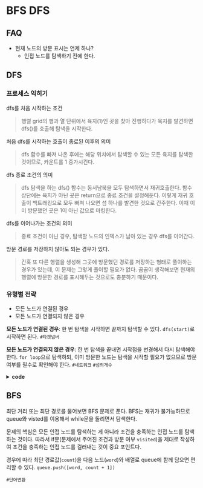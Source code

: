 # BFS DFS

## FAQ

- 현재 노드의 방문 표시는 언제 하나?
  - 인접 노드를 탐색하기 전에 한다.

## DFS

### 프로세스 익히기

dfs를 처음 시작하는 조건

> 행렬 grid의 행과 열 단위에서 육지(1)인 곳을 찾아 진행하다가 육지를 발견하면 dfs()를 호출해 탐색을 시작한다.

처음 dfs를 시작하는 호출이 종료된 이후의 의미

> dfs 함수를 빠져 나온 후에는 해당 위치에서 탐색할 수 있는 모든 육지를 탐색한 것이므로, 카운트를 1 증가시킨다.

dfs 종료 조건의 의미

> dfs 탐색을 하는 dfs() 함수는 동서남북을 모두 탐색하면서 재귀호출한다. 함수 상단에는 육지가 아닌 곳은 return으로 종료 조건을 설정해둔다. 이렇게 재귀 호출이 백트래킹으로 모두 빠져 나오면 섬 하나를 발견한 것으로 간주한다. 이때 이미 방문했던 곳은 1이 아닌 값으로 마킹한다.

dfs를 이어나가는 조건의 의미

> 종료 조건이 아닌 경우, 탐색할 노드의 인덱스가 남아 있는 경우 dfs를 이어간다.

방문 경로를 저장하지 않아도 되는 경우가 있다.

> 간혹 또 다른 행렬을 생성해 그곳에 방문했던 경로를 저장하는 형태로 풀이하는 경우가 있는데, 이 문제는 그렇게 풀이할 필요가 없다. 곰곰이 생각해보면 현재의 행렬에 방문한 경로를 표시해두는 것으로도 충분하기 때문이다.

### 유형별 전략

- 모든 노드가 연결된 경우
- 모든 노드가 연결되지 않은 경우

**모든 노드가 연결된 경우**: 한 번 탐색을 시작하면 끝까지 탐색할 수 있다. `dfs(start)`로 시작하면 된다. `#타겟넘버`

**모든 노드가 연결되지 않은 경우**: 한 번 탐색을 끝내면 시작점을 변경해서 다시 탐색해야 한다. `for loop`으로 탐색하되, 이미 방문한 노드는 탐색을 시작할 필요가 없으므로 방문 여부를 필수로 확인해야 한다. `#네트워크` `#섬의개수`

<details markdown="1">
<summary><strong>code</strong></summary>

```js
function solution(n, computers) {
  let count = 0;

  const visited = Array(n).fill(false);

  function dfs(i) {
    visited[i] = true;

    for (let j = 0; j < n; j += 1) {
      if (!visited[j] && computers[i][j]) {
        dfs(j);
      }
    }
  }

  for (let i = 0; i < n; i += 1) {
    if (!visited[i]) {
      dfs(i);
      count++;
    }
  }

  return count;
}
```

</details>

## BFS

최단 거리 또는 최단 경로를 물어보면 BFS 문제로 푼다. BFS는 재귀가 불가능하므로 queue와 visted를 이용해서 while문을 돌리면서 탐색한다.

문제의 핵심은 모든 인접 노드를 탐색하는 게 아니라 조건을 충족하는 인접 노드를 탐색하는 것이다. 따라서 if문(문제에서 주어진 조건과 방문 여부 `visited`)을 제대로 작성하여 조건을 충족하는 인접 노드를 걸러내는 것이 중요 포인트다.

경우에 따라 최단 경로값(`count`)을 다음 노드(`word`)와 배열로 queue에 함께 담으면 편리할 수 있다. `queue.push([word, count + 1])`

`#단어변환`
